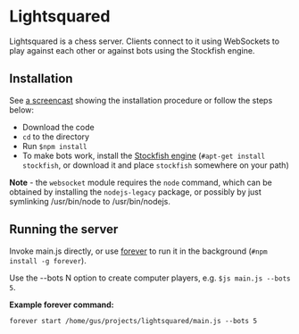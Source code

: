 Lightsquared
============

Lightsquared is a chess server.  Clients connect to it using
WebSockets to play against each other or against bots using the
Stockfish engine.

Installation
------------

See [a screencast](https://www.youtube.com/watch?v=PR2FBr_5wiI) showing the
installation procedure or follow the steps below:

- Download the code
- `cd` to the directory
- Run `$npm install`
- To make bots work, install the [Stockfish engine](http://stockfishchess.org/)
    (`#apt-get install stockfish`, or download it and place `stockfish`
    somewhere on your path)

**Note** - the `websocket` module requires the `node` command, which can be obtained by
installing the `nodejs-legacy` package, or possibly by just symlinking /usr/bin/node
to /usr/bin/nodejs.

Running the server
------------------

Invoke main.js directly, or use [forever][3] to run it in the background (`#npm install
-g forever`).

Use the --bots N option to create computer players, e.g. `$js main.js --bots 5`.

**Example forever command:**

```
forever start /home/gus/projects/lightsquared/main.js --bots 5
```

[3]:https://github.com/nodejitsu/forever
